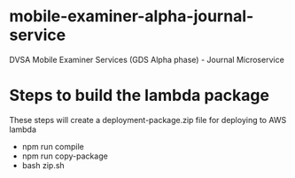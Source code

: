 # mobile-examiner-alpha-journal-service
DVSA Mobile Examiner Services (GDS Alpha phase) - Journal Microservice

# Steps to build the lambda package
These steps will create a deployment-package.zip file for deploying to AWS lambda 
 - npm run compile
 - npm run copy-package
 - bash zip.sh




